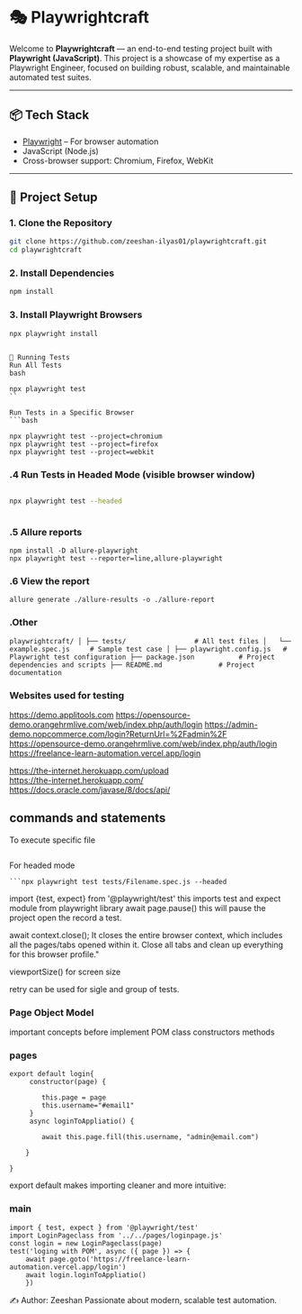 # 🎭 Playwrightcraft

Welcome to **Playwrightcraft** — an end-to-end testing project built with **Playwright (JavaScript)**. This project is a showcase of my expertise as a Playwright Engineer, focused on building robust, scalable, and maintainable automated test suites.

---

## 📦 Tech Stack

- [Playwright](https://playwright.dev) – For browser automation
- JavaScript (Node.js)
- Cross-browser support: Chromium, Firefox, WebKit

---

## 📁 Project Setup

### 1. Clone the Repository

```bash
git clone https://github.com/zeeshan-ilyas01/playwrightcraft.git
cd playwrightcraft
```
### 2. Install Dependencies
```bash
npm install

```
### 3. Install Playwright Browsers
```
npx playwright install


🚀 Running Tests
Run All Tests
bash

npx playwright test
``

Run Tests in a Specific Browser
```bash

npx playwright test --project=chromium
npx playwright test --project=firefox
npx playwright test --project=webkit
```


### .4 Run Tests in Headed Mode (visible browser window)
```bash

npx playwright test --headed
```
```
```
### .5 Allure reports
```
npm install -D allure-playwright
npx playwright test --reporter=line,allure-playwright
```
### .6 View the report
```
allure generate ./allure-results -o ./allure-report
```

### .Other
``
playwrightcraft/
│
├── tests/                 # All test files
│   └── example.spec.js     # Sample test case
│
├── playwright.config.js   # Playwright test configuration
├── package.json           # Project dependencies and scripts
├── README.md              # Project documentation
``


###  Websites used for testing
https://demo.applitools.com
https://opensource-demo.orangehrmlive.com/web/index.php/auth/login
https://admin-demo.nopcommerce.com/login?ReturnUrl=%2Fadmin%2F
https://opensource-demo.orangehrmlive.com/web/index.php/auth/login
https://freelance-learn-automation.vercel.app/login

https://the-internet.herokuapp.com/upload  
https://the-internet.herokuapp.com/
https://docs.oracle.com/javase/8/docs/api/

## commands and statements

To execute specific file 
```npx playwright test tests/codegen.spec.js
```
For headed mode
```
```npx playwright test tests/Filename.spec.js --headed
```
 import {test, expect} from '@playwright/test' 
this imports test and expect module from playwright library
await page.pause()
this will pause the project open the record a test.

await context.close();
It closes the entire browser context, which includes all the pages/tabs opened within it.
Close all tabs and clean up everything for this browser profile."



viewportSize() for screen size

retry can be used for sigle and group of tests.



### Page Object Model
 important concepts before implement POM 
 class
 constructors
 methods


### pages
```
export default login{
     constructor(page) {

        this.page = page
        this.username="#email1"
     }
     async loginToAppliatio() {

        await this.page.fill(this.username, "admin@email.com")
      
    }

}
```
export default makes importing cleaner and more intuitive:



### main
```
import { test, expect } from '@playwright/test'
import LoginPageclass from '../../pages/loginpage.js'
const login = new LoginPageclass(page)
test('loging with POM', async ({ page }) => {
    await page.goto('https://freelance-learn-automation.vercel.app/login')
    await login.loginToAppliatio()
    })

```


✍️ Author:
Zeeshan
Passionate about modern, scalable test automation.